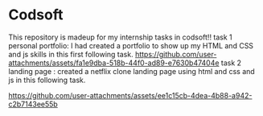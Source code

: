 # Codsoft
This repository is madeup for my internship tasks in codsoft!!
task 1
personal portfolio:
I had created a portfolio to show up my HTML and CSS and js skills in this first following task.
https://github.com/user-attachments/assets/fa1e9dba-518b-44f0-ad89-e7630b47404e
task 2 
landing page :
created a  netflix clone landing page using html and css and js in this following task.


https://github.com/user-attachments/assets/ee1c15cb-4dea-4b88-a942-c2b7143ee55b






